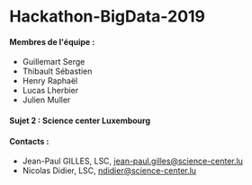 ﻿# Hackathon-BigData-2019

#### Membres de l'équipe : 

- Guillemart Serge
- Thibault Sébastien
- Henry Raphaël
- Lucas Lherbier
- Julien Muller

#### Sujet 2 : Science center Luxembourg 

#### Contacts : 
- Jean-Paul GILLES, LSC,  jean-paul.gilles@science-center.lu
- Nicolas Didier, LSC, ndidier@science-center.lu
